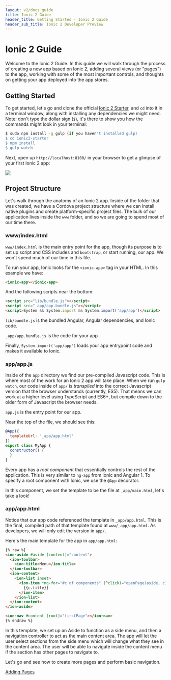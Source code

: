 ```yaml
---
layout: v2/docs_guide
title: Ionic 2 Guide
header_title: Getting Started - Ionic 2 Guide
header_sub_title: Ionic 2 Developer Preview
---
```


<h1 class="title">Ionic 2 Guide</h1>


Welcome to the Ionic 2 Guide. In this guide we will walk through the process of creating a new app based on Ionic 2, adding several views (or "pages") to the app, working with some of the most important controls, and thoughts on getting your app deployed into the app stores.


## Getting Started

To get started, let's go and clone the official [Ionic 2 Starter](https://github.com/driftyco/ionic2-starter), and `cd` into it in a terminal window, along with installing any dependencies we might need. Note: don't type the dollar sign (`$`), it's there to show you how the commands might look in your terminal:


```bash
$ sudo npm install -g gulp (if you haven't installed gulp)
$ cd ionic2-starter
$ npm install
$ gulp watch
```

Next, open up `http://localhost:8100/` in your browser to get a glimpse of your first Ionic 2 app:

<img src="http://ionicframework.com.s3.amazonaws.com/v2/starter1.png" style="max-width: 320px">


## Project Structure

Let's walk through the anatomy of an Ionic 2 app. Inside of the folder that was created, we have a Cordova project structure where we can install native plugins and create platform-specific project files. The bulk of our application lives inside the `www` folder, and so we are going to spend most of our time there.

### www/index.html

`www/index.html` is the main entry point for the app, though its purpose is to set up script and CSS
includes and `bootstrap`, or start running, our app. We won't spend much of our time in this file.

To run your app, Ionic looks for the `<ionic-app>` tag in your HTML. In this example we have:

```html
<ionic-app></ionic-app>
```

And the following scripts near the bottom:

```html
<script src="lib/bundle.js"></script>
<script src="_app/app.bundle.js"></script>
<script>System && System.import && System.import('app/app')</script>
```

`lib/bundle.js` is the bundled Angular, Angular dependencies, and Ionic code.

`_app/app.bundle.js` is the code for your app

Finally, `System.import('app/app')` loads your app entrypoint code and makes it available to Ionic.


### app/app.js

Inside of the `app` directory we find our pre-compiled Javascript code. This is where
most of the work for an Ionic 2 app will take place. When we run `gulp watch`, our code
inside of `app/` is *transpiled* into the correct Javascript version that the browser understands
(currently, ES5). That means we can work at a higher level using TypeScript and ES6+, but
compile down to the older form of Javascript the browser needs.

`app.js` is the entry point for our app.

Near the top of the file, we should see this:

```javascript
@App({
  templateUrl: '_app/app.html'
})
export class MyApp {
  constructor() {
  }
}
```

Every app has a *root component* that essentially controls the rest of the application. This
is very similar to `ng-app` from Ionic and Angular 1. To specify a root component with Ionic,
we use the `@App` decorator.

In this component, we set the template to be the file at `_app/main.html`, let's take a look!

### app/app.html

Notice that our app code referenced the template in `_app/app.html`. This is the final, compiled
path of that template found at `www/_app/app.html`. As developers, we will only edit the version in `app/`.

Here's the main template for the app in `app/app.html`:

```html
{% raw %}
<ion-aside #aside [content]="content">
  <ion-toolbar>
    <ion-title>Menu</ion-title>
  </ion-toolbar>
  <ion-content>
    <ion-list inset>
      <ion-item *ng-for="#c of components" (^click)="openPage(aside, c)">
        {{c.title}}
      </ion-item>
    </ion-list>
  </ion-content>
</ion-aside>

<ion-nav #content [root]="firstPage"></ion-nav>
{% endraw %}
```

In this template, we set up an Aside to function as a side menu, and then a navigation controller
to act as the main content area. The app will let the user select sections from the side
menu which will change what they see in the content area. The user will be able to navigate
inside the content menu if the section has other pages to navigate to.

Let's go and see how to create more pages and perform basic navigation.

<a href="/docs/v2/guide/adding-pages/" button primary>Adding Pages</a>
